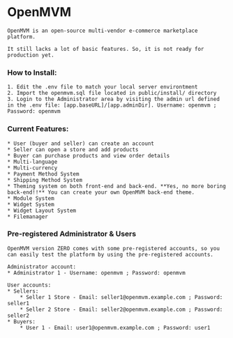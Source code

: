 # OpenMVM
	OpenMVM is an open-source multi-vendor e-commerce marketplace platform.

	It still lacks a lot of basic features. So, it is not ready for production yet.

### How to Install:
	1. Edit the .env file to match your local server environtment
	2. Import the openmvm.sql file located in public/install/ directory
	3. Login to the Administrator area by visiting the admin url defined in the .env file: [app.baseURL]/[app.adminDir]. Username: openmvm ; Password: openmvm

### Current Features:
	* User (buyer and seller) can create an account
	* Seller can open a store and add products
	* Buyer can purchase products and view order details
	* Multi-language
	* Multi-currency
	* Payment Method System
	* Shipping Method System
	* Theming system on both front-end and back-end. **Yes, no more boring back-end!!** You can create your own OpenMVM back-end theme.
	* Module System
	* Widget System
	* Widget Layout System
	* Filemanager

### Pre-registered Administrator & Users
	OpenMVM version ZERO comes with some pre-registered accounts, so you can easily test the platform by using the pre-registered accounts.

	Administrator account:
	* Administrator 1 - Username: openmvm ; Password: openmvm

	User accounts:
	* Sellers:
		* Seller 1 Store - Email: seller1@openmvm.example.com ; Password: seller1
		* Seller 2 Store - Email: seller2@openmvm.example.com ; Password: seller2
	* Buyers:
		* User 1 - Email: user1@openmvm.example.com ; Password: user1